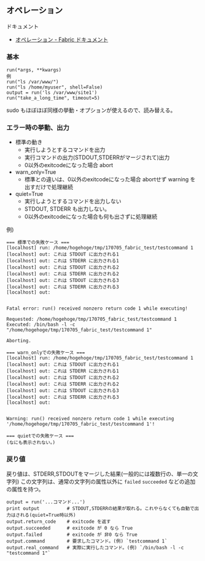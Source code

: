 

## オペレーション

ドキュメント

- [オペレーション - Fabric ドキュメント](http://fabric-ja.readthedocs.io/ja/latest/api/core/operations.html)

### 基本

```
run(*args, **kwargs)
例
run("ls /var/www/")
run("ls /home/myuser", shell=False)
output = run('ls /var/www/site1')
run("take_a_long_time", timeout=5)
```

sudo もほぼほぼ同様の挙動・オプションが使えるので、読み替える。


### エラー時の挙動、出力 

- 標準の動き
    - 実行しようとするコマンドを出力
    - 実行コマンドの出力(STDOUT,STDERRがマージされて)出力
    - 0以外のexitcodeになった場合 abort
- warn_only=True
    - 標準との違いは、0以外のexitcodeになった場合 abortせず warning を出すだけで処理継続
- quiet=True
    - 実行しようとするコマンドを出力しない
    - STDOUT, STDERR も出力しない。
    - 0以外のexitcodeになった場合も何も出さずに処理継続


例)

```
=== 標準での失敗ケース ===
[localhost] run: /home/hogehoge/tmp/170705_fabric_test/testcommand 1
[localhost] out: これは STDOUT に出力される1
[localhost] out: これは STDERR に出力される1
[localhost] out: これは STDOUT に出力される2
[localhost] out: これは STDERR に出力される2
[localhost] out: これは STDOUT に出力される3
[localhost] out: これは STDERR に出力される3
[localhost] out:


Fatal error: run() received nonzero return code 1 while executing!

Requested: /home/hogehoge/tmp/170705_fabric_test/testcommand 1
Executed: /bin/bash -l -c "/home/hogehoge/tmp/170705_fabric_test/testcommand 1"

Aborting.

=== warn_onlyでの失敗ケース ===
[localhost] run: /home/hogehoge/tmp/170705_fabric_test/testcommand 1
[localhost] out: これは STDOUT に出力される1
[localhost] out: これは STDERR に出力される1
[localhost] out: これは STDOUT に出力される2
[localhost] out: これは STDERR に出力される2
[localhost] out: これは STDOUT に出力される3
[localhost] out: これは STDERR に出力される3
[localhost] out:


Warning: run() received nonzero return code 1 while executing '/home/hogehoge/tmp/170705_fabric_test/testcommand 1'!

=== quietでの失敗ケース ===
(なにも表示されない。)
```

### 戻り値

戻り値は、STDERR,STDOUTをマージした結果(一般的には複数行の、単一の文字列)
この文字列は、通常の文字列の属性以外に `failed` `succeeded` などの追加の属性を持つ。

```
output = run('...コマンド...')
print output          # STDOUT,STDERRの結果が取れる。これやらなくても自動で出力はされる(quiet=True時以外)
output.return_code    # exitcode を返す
output.succeeded      # exitcode が 0 なら True
output.failed         # exitcode が 非0 なら True
output.command        # 要求したコマンド。(例) `testcommand 1`
output.real_command   # 実際に実行したコマンド。(例) `/bin/bash -l -c "testcommand 1"`
```

